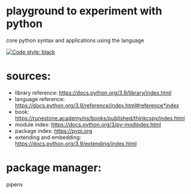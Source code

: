 # playground to experiment with python

core python syntax and applications using the language

[![Code style: black](https://img.shields.io/badge/code%20style-black-000000.svg)](https://github.com/psf/black)

# sources:

* library reference: https://docs.python.org/3.9/library/index.html
* language reference: https://docs.python.org/3.9/reference/index.html#reference*index
* book: https://runestone.academy/ns/books/published/thinkcspy/index.html
* module index: https://docs.python.org/3/py-modindex.html
* package index: https://pypi.org
* extending and embedding: https://docs.python.org/3.9/extending/index.html


# package manager:
pipenv



